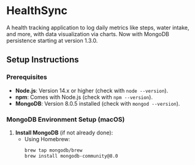 # HealthSync

A health tracking application to log daily metrics like steps, water intake, and more, with data visualization via charts. Now with MongoDB persistence starting at version 1.3.0.

## Setup Instructions

### Prerequisites
- **Node.js**: Version 14.x or higher (check with `node --version`).
- **npm**: Comes with Node.js (check with `npm --version`).
- **MongoDB**: Version 8.0.5 installed (check with `mongod --version`).

### MongoDB Environment Setup (macOS)
1. **Install MongoDB** (if not already done):
   - Using Homebrew:
     ```bash
     brew tap mongodb/brew
     brew install mongodb-community@8.0